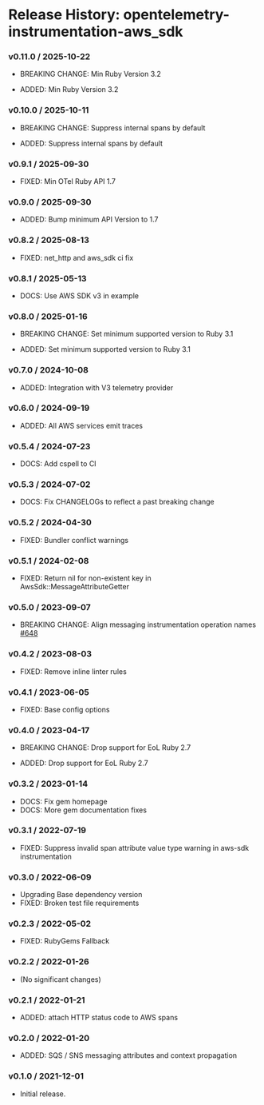 # Release History: opentelemetry-instrumentation-aws_sdk

### v0.11.0 / 2025-10-22

* BREAKING CHANGE: Min Ruby Version 3.2

* ADDED: Min Ruby Version 3.2

### v0.10.0 / 2025-10-11

* BREAKING CHANGE: Suppress internal spans by default

* ADDED: Suppress internal spans by default

### v0.9.1 / 2025-09-30

* FIXED: Min OTel Ruby API 1.7

### v0.9.0 / 2025-09-30

* ADDED: Bump minimum API Version to 1.7

### v0.8.2 / 2025-08-13

* FIXED: net_http and aws_sdk ci fix

### v0.8.1 / 2025-05-13

* DOCS: Use AWS SDK v3 in example

### v0.8.0 / 2025-01-16

* BREAKING CHANGE: Set minimum supported version to Ruby 3.1

* ADDED: Set minimum supported version to Ruby 3.1

### v0.7.0 / 2024-10-08

* ADDED: Integration with V3 telemetry provider

### v0.6.0 / 2024-09-19

* ADDED: All AWS services emit traces

### v0.5.4 / 2024-07-23

* DOCS: Add cspell to CI

### v0.5.3 / 2024-07-02

* DOCS: Fix CHANGELOGs to reflect a past breaking change

### v0.5.2 / 2024-04-30

* FIXED: Bundler conflict warnings

### v0.5.1 / 2024-02-08

* FIXED: Return nil for non-existent key in AwsSdk::MessageAttributeGetter

### v0.5.0 / 2023-09-07

* BREAKING CHANGE: Align messaging instrumentation operation names [#648](https://github.com/open-telemetry/opentelemetry-ruby-contrib/pull/648)

### v0.4.2 / 2023-08-03

* FIXED: Remove inline linter rules

### v0.4.1 / 2023-06-05

* FIXED: Base config options

### v0.4.0 / 2023-04-17

* BREAKING CHANGE: Drop support for EoL Ruby 2.7

* ADDED: Drop support for EoL Ruby 2.7

### v0.3.2 / 2023-01-14

* DOCS: Fix gem homepage
* DOCS: More gem documentation fixes

### v0.3.1 / 2022-07-19

* FIXED: Suppress invalid span attribute value type warning in aws-sdk instrumentation

### v0.3.0 / 2022-06-09

* Upgrading Base dependency version
* FIXED: Broken test file requirements

### v0.2.3 / 2022-05-02

* FIXED: RubyGems Fallback

### v0.2.2 / 2022-01-26

* (No significant changes)

### v0.2.1 / 2022-01-21

* ADDED: attach HTTP status code to AWS spans

### v0.2.0 / 2022-01-20

* ADDED: SQS / SNS messaging attributes and context propagation

### v0.1.0 / 2021-12-01

* Initial release.
